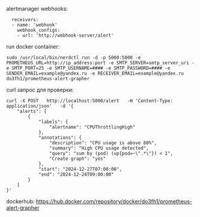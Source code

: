 alertmanager webhooks:
```
  receivers:
  - name: 'webhook'
    webhook_configs:
    - url: 'http://webhook-server/alert'
```
run docker container:
```
sudo /usr/local/bin/nerdctl run -d -p 5000:5000 -e PROMETHEUS_URL=http://ip_address:port -e SMTP_SERVER=smtp_server_uri -e SMTP_PORT=25 -e SMTP_USERNAME=#### -e SMTP_PASSWORD=#### -e SENDER_EMAIL=example@yandex.ru -e RECEIVER_EMAIL=example@yandex.ru do3fh1/prometheus-alert-grapher
```
curl запрос для проверки:
```
curl -X POST   http://localhost:5000/alert   -H 'Content-Type: application/json'   -d '{
    "alerts": [
        {
            "labels": {
                "alertname": "CPUThrottlingHigh"
            },
            "annotations": {
                "description": "CPU usage is above 80%",
                "summary": "High CPU usage detected",
                "query": "sum by (pod) (up{pod=~\".*\"}) < 1",
                "Create graph": "yes"
            },
            "start": "2024-12-27T07:00:00",
            "end": "2024-12-24T09:00:00"
        }
    ]
}'
```
dockerhub:
https://hub.docker.com/repository/docker/do3fh1/prometheus-alert-grapher
